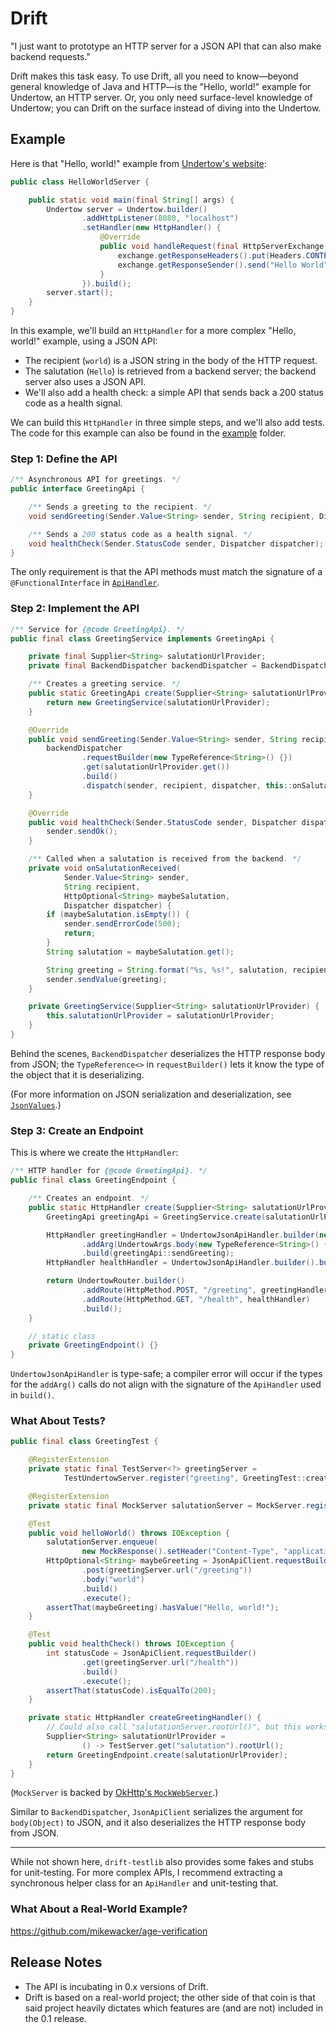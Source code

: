 # Drift

"I just want to prototype an HTTP server for a JSON API that can also make backend requests."

Drift makes this task easy. To use Drift, all you need to know&mdash;beyond general knowledge of Java and HTTP&mdash;is
the "Hello, world!" example for Undertow, an HTTP server. Or, you only need surface-level knowledge of Undertow;
you can Drift on the surface instead of diving into the Undertow.

## Example

Here is that "Hello, world!" example from [Undertow's website][undertow]:

```java
public class HelloWorldServer {

    public static void main(final String[] args) {
        Undertow server = Undertow.builder()
                .addHttpListener(8080, "localhost")
                .setHandler(new HttpHandler() {
                    @Override
                    public void handleRequest(final HttpServerExchange exchange) throws Exception {
                        exchange.getResponseHeaders().put(Headers.CONTENT_TYPE, "text/plain");
                        exchange.getResponseSender().send("Hello World");
                    }
                }).build();
        server.start();
    }
}
```

In this example, we'll build an `HttpHandler` for a more complex "Hello, world!" example, using a JSON API:

- The recipient (`world`) is a JSON string in the body of the HTTP request.
- The salutation (`Hello`) is retrieved from a backend server; the backend server also uses a JSON API.
- We'll also add a health check: a simple API that sends back a 200 status code as a health signal.

We can build this `HttpHandler` in three simple steps, and we'll also add tests.
The code for this example can also be found in the [example][example] folder.

### Step 1: Define the API

```java
/** Asynchronous API for greetings. */
public interface GreetingApi {

    /** Sends a greeting to the recipient. */
    void sendGreeting(Sender.Value<String> sender, String recipient, Dispatcher dispatcher);

    /** Sends a 200 status code as a health signal. */
    void healthCheck(Sender.StatusCode sender, Dispatcher dispatcher);
}
```

The only requirement is that the API methods
must match the signature of a `@FunctionalInterface` in [`ApiHandler`][api-handler].

### Step 2: Implement the API

```java
/** Service for {@code GreetingApi}. */
public final class GreetingService implements GreetingApi {

    private final Supplier<String> salutationUrlProvider;
    private final BackendDispatcher backendDispatcher = BackendDispatcher.create();

    /** Creates a greeting service. */
    public static GreetingApi create(Supplier<String> salutationUrlProvider) {
        return new GreetingService(salutationUrlProvider);
    }

    @Override
    public void sendGreeting(Sender.Value<String> sender, String recipient, Dispatcher dispatcher) {
        backendDispatcher
                .requestBuilder(new TypeReference<String>() {})
                .get(salutationUrlProvider.get())
                .build()
                .dispatch(sender, recipient, dispatcher, this::onSalutationReceived);
    }

    @Override
    public void healthCheck(Sender.StatusCode sender, Dispatcher dispatcher) {
        sender.sendOk();
    }

    /** Called when a salutation is received from the backend. */
    private void onSalutationReceived(
            Sender.Value<String> sender,
            String recipient,
            HttpOptional<String> maybeSalutation,
            Dispatcher dispatcher) {
        if (maybeSalutation.isEmpty()) {
            sender.sendErrorCode(500);
            return;
        }
        String salutation = maybeSalutation.get();

        String greeting = String.format("%s, %s!", salutation, recipient);
        sender.sendValue(greeting);
    }

    private GreetingService(Supplier<String> salutationUrlProvider) {
        this.salutationUrlProvider = salutationUrlProvider;
    }
}
```

Behind the scenes, `BackendDispatcher` deserializes the HTTP response body from JSON;
the `TypeReference<>` in `requestBuilder()` lets it know the type of the object that it is deserializing.

(For more information on JSON serialization and deserialization, see [`JsonValues`][json-values].)

### Step 3: Create an Endpoint

This is where we create the `HttpHandler`:

```java
/** HTTP handler for {@code GreetingApi}. */
public final class GreetingEndpoint {

    /** Creates an endpoint. */
    public static HttpHandler create(Supplier<String> salutationUrlProvider) {
        GreetingApi greetingApi = GreetingService.create(salutationUrlProvider);

        HttpHandler greetingHandler = UndertowJsonApiHandler.builder(new TypeReference<String>() {})
                .addArg(UndertowArgs.body(new TypeReference<String>() {}))
                .build(greetingApi::sendGreeting);
        HttpHandler healthHandler = UndertowJsonApiHandler.builder().build(greetingApi::healthCheck);

        return UndertowRouter.builder()
                .addRoute(HttpMethod.POST, "/greeting", greetingHandler)
                .addRoute(HttpMethod.GET, "/health", healthHandler)
                .build();
    }

    // static class
    private GreetingEndpoint() {}
}
```

`UndertowJsonApiHandler` is type-safe; a compiler error will occur if the types for the `addArg()` calls
do not align with the signature of the `ApiHandler` used in `build()`.

### What About Tests?

```java
public final class GreetingTest {

    @RegisterExtension
    private static final TestServer<?> greetingServer =
            TestUndertowServer.register("greeting", GreetingTest::createGreetingHandler);

    @RegisterExtension
    private static final MockServer salutationServer = MockServer.register("salutation");

    @Test
    public void helloWorld() throws IOException {
        salutationServer.enqueue(
                new MockResponse().setHeader("Content-Type", "application/json").setBody("\"Hello\""));
        HttpOptional<String> maybeGreeting = JsonApiClient.requestBuilder(new TypeReference<String>() {})
                .post(greetingServer.url("/greeting"))
                .body("world")
                .build()
                .execute();
        assertThat(maybeGreeting).hasValue("Hello, world!");
    }

    @Test
    public void healthCheck() throws IOException {
        int statusCode = JsonApiClient.requestBuilder()
                .get(greetingServer.url("/health"))
                .build()
                .execute();
        assertThat(statusCode).isEqualTo(200);
    }

    private static HttpHandler createGreetingHandler() {
        // Could also call "salutationServer.rootUrl()", but this works outside this class as well.
        Supplier<String> salutationUrlProvider =
                () -> TestServer.get("salutation").rootUrl();
        return GreetingEndpoint.create(salutationUrlProvider);
    }
}
```

(`MockServer` is backed by [OkHttp's `MockWebServer`][mock-server].)

Similar to `BackendDispatcher`, `JsonApiClient` serializes the argument for `body(Object)` to JSON,
and it also deserializes the HTTP response body from JSON.

---

While not shown here, `drift-testlib` also provides some fakes and stubs for unit-testing.
For more complex APIs, I recommend extracting a synchronous helper class for an `ApiHandler` and unit-testing that.

### What About a Real-World Example?

https://github.com/mikewacker/age-verification

## Release Notes

- The API is incubating in 0.x versions of Drift.
- Drift is based on a real-world project; the other side of that coin is that said project heavily dictates
  which features are (and are not) included in the 0.1 release.

[undertow]: https://undertow.io/
[example]: /example
[api-handler]: /drift-api/src/main/java/io/github/mikewacker/drift/api/ApiHandler.java
[json-values]: /drift-api/src/main/java/io/github/mikewacker/drift/json/JsonValues.java
[mock-server]: https://square.github.io/okhttp/#mockwebserver
